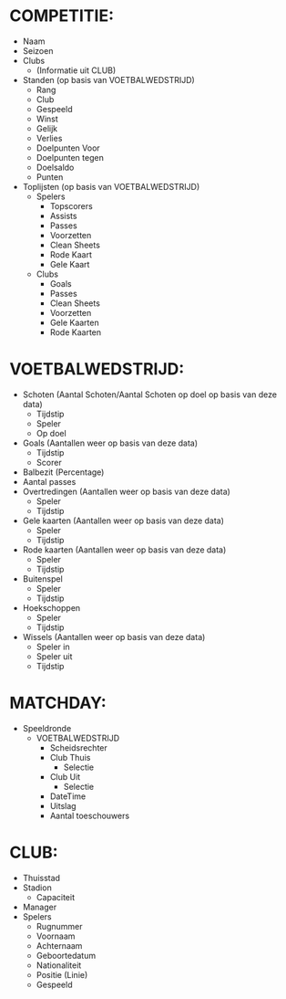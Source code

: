 # COMPETITIE:

- Naam
- Seizoen
- Clubs
	- (Informatie uit CLUB)
- Standen (op basis van VOETBALWEDSTRIJD)
	- Rang
	- Club
	- Gespeeld
	- Winst
	- Gelijk
	- Verlies
	- Doelpunten Voor
	- Doelpunten tegen
	- Doelsaldo
	- Punten
- Toplijsten (op basis van VOETBALWEDSTRIJD)
	- Spelers
		- Topscorers
		- Assists
		- Passes
		- Voorzetten
		- Clean Sheets
		- Rode Kaart
		- Gele Kaart
	- Clubs
		- Goals
		- Passes
		- Clean Sheets
		- Voorzetten
		- Gele Kaarten
		- Rode Kaarten
 
# VOETBALWEDSTRIJD:

- Schoten (Aantal Schoten/Aantal Schoten op doel op basis van deze data)
	- Tijdstip
	- Speler
	- Op doel
- Goals (Aantallen weer op basis van deze data)
	- Tijdstip
	- Scorer
- Balbezit (Percentage)
- Aantal passes
- Overtredingen (Aantallen weer op basis van deze data)
	- Speler
	- Tijdstip
- Gele kaarten (Aantallen weer op basis van deze data)
	- Speler
	- Tijdstip
- Rode kaarten (Aantallen weer op basis van deze data)
	- Speler
	- Tijdstip
- Buitenspel 
	- Speler
	- Tijdstip
- Hoekschoppen
	- Speler 
	- Tijdstip
- Wissels (Aantallen weer op basis van deze data)
	- Speler in
	- Speler uit
	- Tijdstip
 
# MATCHDAY:

- Speeldronde
	- VOETBALWEDSTRIJD
		- Scheidsrechter
		- Club Thuis
			- Selectie
		- Club Uit
			- Selectie
		- DateTime
		- Uitslag
		- Aantal toeschouwers
 
# CLUB:

- Thuisstad
- Stadion
	- Capaciteit
- Manager
- Spelers
	- Rugnummer
	- Voornaam
	- Achternaam
	- Geboortedatum
	- Nationaliteit
	- Positie (Linie)
	- Gespeeld
